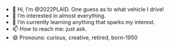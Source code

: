 - 👋 Hi, I’m @2022PLAID. One guess as to what vehicle I drive!
- 👀 I’m interested in almost everything.
- 🌱 I’m currently learning anything that sparks my interest.
- 📫 How to reach me: just ask.
- 😄 Pronouns:  curious, creative, retired, born-1950

<!---
2022PLAID/2022PLAID is a ✨ special ✨ repository because its `README.md` (this file) appears on your GitHub profile.
You can click the Preview link to take a look at your changes.
--->
